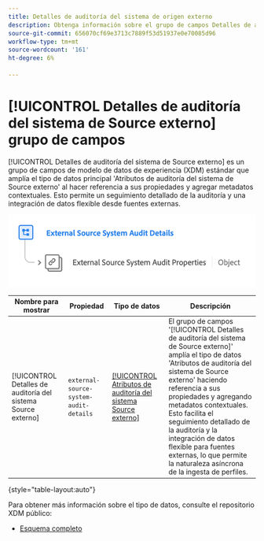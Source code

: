 ```yaml
---
title: Detalles de auditoría del sistema de origen externo
description: Obtenga información sobre el grupo de campos Detalles de auditoría del sistema de Source externo Modelo de datos de experiencia (XDM).
source-git-commit: 656070cf69e3713c7889f53d51937e0e70085d96
workflow-type: tm+mt
source-wordcount: '161'
ht-degree: 6%

---
```


# [!UICONTROL Detalles de auditoría del sistema de Source externo] grupo de campos

[!UICONTROL Detalles de auditoría del sistema de Source externo] es un grupo de campos de modelo de datos de experiencia (XDM) estándar que amplía el tipo de datos principal &#39;Atributos de auditoría del sistema de Source externo&#39; al hacer referencia a sus propiedades y agregar metadatos contextuales. Esto permite un seguimiento detallado de la auditoría y una integración de datos flexible desde fuentes externas.

![Un diagrama de esquema del grupo de campos Detalles de auditoría del sistema de Source externo.](../../images/field-groups/shared/external-source-system-audit-details.png)

| Nombre para mostrar | Propiedad | Tipo de datos | Descripción |
| -------------------------------------------------| ---------------------------------------- | --------- | --- |
| [!UICONTROL Detalles de auditoría del sistema Source externo] | `external-source-system-audit-details` | [[!UICONTROL Atributos de auditoría del sistema Source externo]](../../data-types/external-source-system-audit-attributes.md) | El grupo de campos &#39;[!UICONTROL Detalles de auditoría del sistema de Source externo]&#39; amplía el tipo de datos &#39;Atributos de auditoría del sistema de Source externo&#39; haciendo referencia a sus propiedades y agregando metadatos contextuales. Esto facilita el seguimiento detallado de la auditoría y la integración de datos flexible para fuentes externas, lo que permite la naturaleza asíncrona de la ingesta de perfiles. |

{style="table-layout:auto"}

Para obtener más información sobre el tipo de datos, consulte el repositorio XDM público:

* [Esquema completo](https://github.com/adobe/xdm/blob/master/docs/reference/fieldgroups/shared/external-source-system-audit-details.schema.json)